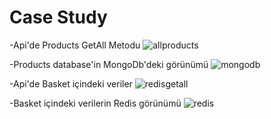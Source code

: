 # Case Study

-Api'de Products GetAll Metodu
![allproducts](https://user-images.githubusercontent.com/85320273/212531968-e15b46d9-0384-46fc-8b0d-f83c0b36c85a.png)


-Products database'in MongoDb'deki görünümü
![mongodb](https://user-images.githubusercontent.com/85320273/212531976-76403f97-dc6a-492f-9556-955dc3b20ce2.png)

-Api'de Basket içindeki veriler
![redisgetall](https://user-images.githubusercontent.com/85320273/212531998-478a202e-e3b1-466a-b984-e909c0109feb.png)

-Basket içindeki verilerin Redis görünümü
![redis](https://user-images.githubusercontent.com/85320273/212532019-8c680b93-cc6e-4627-9123-b3de0af7d5ba.png)




